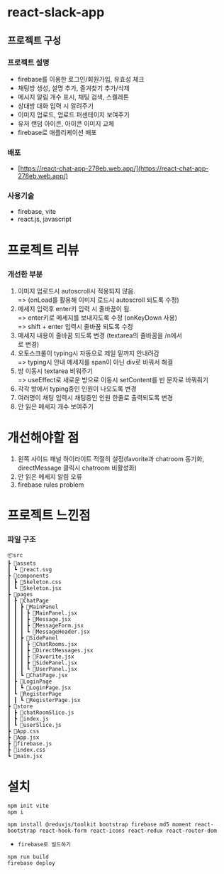 # react-slack-app

## 프로젝트 구성

### 프로젝트 설명

- firebase를 이용한 로그인/회원가입, 유효성 체크
- 채팅방 생성, 설명 추가, 즐겨찾기 추가/삭제
- 메시지 알림 개수 표시, 채팅 검색, 스켈레톤
- 상대방 대화 입력 시 알려주기
- 이미지 업로드, 업로드 퍼센테이지 보여주기
- 유저 랜덤 아이콘, 아이콘 이미지 교체
- firebase로 애플리케이션 배포

### 배포

- [https://react-chat-app-278eb.web.app/](https://react-chat-app-278eb.web.app/)

### 사용기술

- firebase, vite
- react.js, javascript

# 프로젝트 리뷰

### 개선한 부분

1. 이미지 업로드시 autoscroll시 적용되지 않음.  
   => (onLoad를 활용해 이미지 로드시 autoscroll 되도록 수정)
2. 메세지 입력후 enter키 입력 시 줄바꿈이 됨.  
   => enter키로 메세지를 보내지도록 수정 (onKeyDown 사용)  
   => shift + enter 입력시 줄바꿈 되도록 수정
3. 메세지 내용이 줄바꿈 되도록 변경 (textarea의 줄바꿈을 /n에서 <br>로 변경)
4. 오토스크롤이 typing시 자동으로 제일 밑까지 안내려감  
   => typing시 안내 메세지를 span이 아닌 div로 바꿔서 해결
5. 방 이동시 textarea 비워주기  
   => useEffect로 새로운 방으로 이동시 setContent를 빈 문자로 바꿔줘기
6. 각각 방에서 typing중인 인원이 나오도록 변경
7. 여러명이 채팅 입력시 채팅중인 인원 한줄로 출력되도록 변경
8. 안 읽은 메세지 개수 보여주기

# 개선해야할 점

1. 왼쪽 사이드 패널 하이라이트 적절히 설정(favorite과 chatroom 동기화, directMessage 클릭시 chatroom 비활성화)
2. 안 읽은 메세지 알림 오류
3. firebase rules problem

# 프로젝트 느낀점

### 파일 구조

```
📦src
┣ 📂assets
┃ ┗ 📜react.svg
┣ 📂components
┃ ┣ 📜Skeleton.css
┃ ┗ 📜Skeleton.jsx
┣ 📂pages
┃ ┣ 📂ChatPage
┃ ┃ ┣ 📂MainPanel
┃ ┃ ┃ ┣ 📜MainPanel.jsx
┃ ┃ ┃ ┣ 📜Message.jsx
┃ ┃ ┃ ┣ 📜MessageForm.jsx
┃ ┃ ┃ ┗ 📜MessageHeader.jsx
┃ ┃ ┣ 📂SidePanel
┃ ┃ ┃ ┣ 📜ChatRooms.jsx
┃ ┃ ┃ ┣ 📜DirectMessages.jsx
┃ ┃ ┃ ┣ 📜Favorite.jsx
┃ ┃ ┃ ┣ 📜SidePanel.jsx
┃ ┃ ┃ ┗ 📜UserPanel.jsx
┃ ┃ ┗ 📜ChatPage.jsx
┃ ┣ 📂LoginPage
┃ ┃ ┗ 📜LoginPage.jsx
┃ ┗ 📂RegisterPage
┃ ┃ ┗ 📜RegisterPage.jsx
┣ 📂store
┃ ┣ 📜chatRoomSlice.js
┃ ┣ 📜index.js
┃ ┗ 📜userSlice.js
┣ 📜App.css
┣ 📜App.jsx
┣ 📜firebase.js
┣ 📜index.css
┗ 📜main.jsx
```

# 설치

```
npm init vite
npm i
```

```
npm install @reduxjs/toolkit bootstrap firebase md5 moment react-bootstrap react-hook-form react-icons react-redux react-router-dom
```

- `firebase로 빌드하기`

```
npm run build
firebase deploy
```

